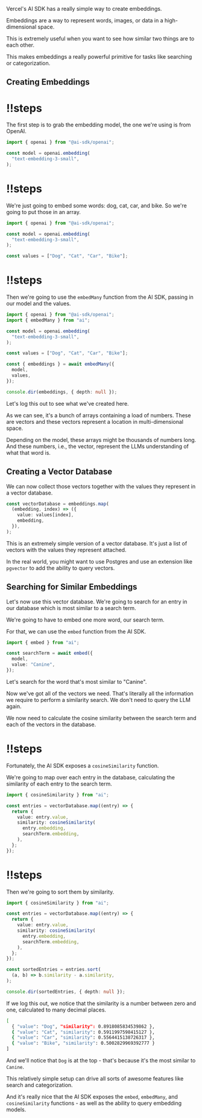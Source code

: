 Vercel's AI SDK has a really simple way to create embeddings.

Embeddings are a way to represent words, images, or data in a high-dimensional space.

This is extremely useful when you want to see how similar two things are to each other.

This makes embeddings a really powerful primitive for tasks like searching or categorization.

## Creating Embeddings

<Scrollycoding>

# !!steps

The first step is to grab the embedding model, the one we're using is from OpenAI.

```ts ! example.ts
import { openai } from "@ai-sdk/openai";

const model = openai.embedding(
  "text-embedding-3-small",
);
```

# !!steps

We're just going to embed some words: dog, cat, car, and bike. So we're going to put those in an array.

```ts ! example.ts
import { openai } from "@ai-sdk/openai";

const model = openai.embedding(
  "text-embedding-3-small",
);

const values = ["Dog", "Cat", "Car", "Bike"];
```

# !!steps

Then we're going to use the `embedMany` function from the AI SDK, passing in our model and the values.

```ts ! example.ts
import { openai } from "@ai-sdk/openai";
import { embedMany } from "ai";

const model = openai.embedding(
  "text-embedding-3-small",
);

const values = ["Dog", "Cat", "Car", "Bike"];

const { embeddings } = await embedMany({
  model,
  values,
});

console.dir(embeddings, { depth: null });
```

</Scrollycoding>

Let's log this out to see what we've created here.

As we can see, it's a bunch of arrays containing a load of numbers. These are vectors and these vectors represent a location in multi-dimensional space.

Depending on the model, these arrays might be thousands of numbers long. And these numbers, i.e., the vector, represent the LLMs understanding of what that word is.

## Creating a Vector Database

We can now collect those vectors together with the values they represent in a vector database.

```ts
const vectorDatabase = embeddings.map(
  (embedding, index) => ({
    value: values[index],
    embedding,
  }),
);
```

This is an extremely simple version of a vector database. It's just a list of vectors with the values they represent attached.

In the real world, you might want to use Postgres and use an extension like `pgvector` to add the ability to query vectors.

## Searching for Similar Embeddings

Let's now use this vector database. We're going to search for an entry in our database which is most similar to a search term.

We're going to have to embed one more word, our search term.

For that, we can use the `embed` function from the AI SDK.

```ts
import { embed } from "ai";

const searchTerm = await embed({
  model,
  value: "Canine",
});
```

Let's search for the word that's most similar to "Canine".

Now we've got all of the vectors we need. That's literally all the information we require to perform a similarity search. We don't need to query the LLM again.

We now need to calculate the cosine similarity between the search term and each of the vectors in the database.

<Scrollycoding>

# !!steps

Fortunately, the AI SDK exposes a `cosineSimilarity` function.

We're going to map over each entry in the database, calculating the similarity of each entry to the search term.

```ts ! example.ts
import { cosineSimilarity } from "ai";

const entries = vectorDatabase.map((entry) => {
  return {
    value: entry.value,
    similarity: cosineSimilarity(
      entry.embedding,
      searchTerm.embedding,
    ),
  };
});
```

# !!steps

Then we're going to sort them by similarity.

```ts ! example.ts
import { cosineSimilarity } from "ai";

const entries = vectorDatabase.map((entry) => {
  return {
    value: entry.value,
    similarity: cosineSimilarity(
      entry.embedding,
      searchTerm.embedding,
    ),
  };
});

const sortedEntries = entries.sort(
  (a, b) => b.similarity - a.similarity,
);

console.dir(sortedEntries, { depth: null });
```

</Scrollycoding>

If we log this out, we notice that the similarity is a number between zero and one, calculated to many decimal places.

```bash
[
  { "value": "Dog", "similarity": 0.8918085834539862 },
  { "value": "Cat", "similarity": 0.5911997598415127 },
  { "value": "Car", "similarity": 0.5564415138726317 },
  { "value": "Bike", "similarity": 0.5002829969392777 }
]
```

And we'll notice that `Dog` is at the top - that's because it's the most similar to `Canine`.

This relatively simple setup can drive all sorts of awesome features like search and categorization.

And it's really nice that the AI SDK exposes the `embed`, `embedMany`, and `cosineSimilarity` functions - as well as the ability to query embedding models.
